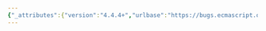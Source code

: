```yaml
---
{"_attributes":{"version":"4.4.4+","urlbase":"https://bugs.ecmascript.org/","maintainer":"dherman@mozilla.com"},"bug":{"bug_id":398,"creation_ts":"2012-06-17 15:51:00 -0700","short_desc":"13.3 Method Definitions phrase needs space","delta_ts":"2012-07-08 21:39:35 -0700","product":"Draft for 6th Edition","component":"editorial issue","version":"Rev 8: June 15, 2012 Draft","rep_platform":"All","op_sys":"All","bug_status":"RESOLVED","resolution":"FIXED","priority":"Normal","bug_severity":"trivial","everconfirmed":true,"reporter":{"uid":"waldron.rick","name":"Rick Waldron"},"assigned_to":{"uid":"allen","name":"Allen Wirfs-Brock"},"cc":"waldron.rick","long_desc":[{"commentid":1035,"comment_count":0,"who":{"uid":"waldron.rick","name":"Rick Waldron"},"bug_when":"2012-06-17 15:51:00 -0700","thetext":"P. 148\n\n    \"It is a Syntax Error if FunctionBodyContains YieldExpression.\"\n\n    Needs space between \"FunctionBody\" and \"Contains\""},{"commentid":1170,"comment_count":1,"who":{"uid":"allen","name":"Allen Wirfs-Brock"},"bug_when":"2012-07-08 14:24:05 -0700","thetext":"fixed inn editor's draft"}]}}
---
```

